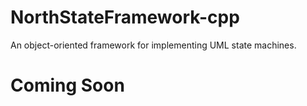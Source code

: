 NorthStateFramework-cpp
=======================

An object-oriented framework for implementing UML state machines. 

Coming Soon
===========
